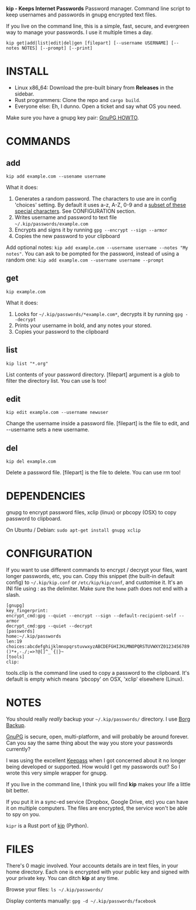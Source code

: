 **kip - Keeps Internet Passwords** Password manager. Command line script to keep usernames and passwords in gnupg encrypted text files.

If you live on the command line, this is a simple, fast, secure, and evergreen way to manage your passwords. I use it multiple times a day.

`kip get|add|list|edit|del|gen [filepart] [--username USERNAME] [--notes NOTES] [--prompt] [--print]`

# INSTALL

- Linux x86_64: Download the pre-built binary from **Releases** in the sidebar.
- Rust programmers: Clone the repo and `cargo build`.
- Everyone else: Eh, I dunno. Open a ticket and say what OS you need.

Make sure you have a gnupg key pair:
[GnuPG HOWTO](https://help.ubuntu.com/community/GnuPrivacyGuardHowto).

# COMMANDS

## add

`kip add example.com --usename username`

What it does:

 1. Generates a random password. The characters to use are in config 'choices' setting. By default it uses a-z, A-Z, 0-9 and a [subset of these special characters](https://owasp.org/www-community/password-special-characters). See CONFIGURATION section.
 2. Writes username and password to text file `~/.kip/passwords/example.com`
 3. Encrypts and signs it by running `gpg --encrypt --sign --armor`
 4. Copies the new password to your clipboard

Add optional notes: `kip add example.com --username username --notes "My notes"`.
You can ask to be pompted for the password, instead of using a random one: `kip add example.com --username username --prompt`

## get

`kip example.com`

What it does:

 1. Looks for `~/.kip/passwords/*example.com*`, decrypts it by running `gpg --decrypt`
 2. Prints your username in bold, and any notes your stored.
 3. Copies your password to the clipboard

## list

`kip list "*.org"`

List contents of your password directory. [filepart] argument is a glob to filter the directory list. You can use ls too!

## edit

`kip edit example.com --username newuser`

Change the username inside a password file.  [filepart] is the file to edit, and --username sets a new username.

## del

`kip del example.com`

Delete a password file. [filepart] is the file to delete. You can use rm too!

# DEPENDENCIES

gnupg to encrypt password files, xclip (linux) or pbcopy (OSX) to copy password to clipboard.

On Ubuntu / Debian: `sudo apt-get install gnupg xclip`

# CONFIGURATION

If you want to use different commands to encrypt / decrypt your files, want longer passwords, etc, you can. Copy this snippet (the built-in default config) to `~/.kip/kip.conf` or `/etc/kip/kip/conf`, and customise it. It's an INI file using : as the delimiter. Make sure the `home` path does not end with a slash.

```
[gnupg]
key_fingerprint:
encrypt_cmd:gpg --quiet --encrypt --sign --default-recipient-self --armor
decrypt_cmd:gpg --quiet --decrypt
[passwords]
home:~/.kip/passwords
len:19
choices:abcdefghijklmnopqrstuvwxyzABCDEFGHIJKLMNOPQRSTUVWXYZ0123456789!#$%&()*+,-./;=>?@[]^_`{|}~
[tools]
clip:
```

tools.clip is the command line used to copy a password to the clipboard. It's default is empty which means 'pbcopy' on OSX, 'xclip' elsewhere (Linux).

# NOTES

You should really _really_ backup your `~/.kip/passwords/` directory. I use [Borg Backup](https://www.borgbackup.org/).

[GnuPG](http://www.gnupg.org/) is secure, open, multi-platform, and will probably be around forever. Can you say the same thing about the way you store your passwords currently?

I was using the excellent [Keepass](http://en.wikipedia.org/wiki/KeePass) when I got concerned about it no longer being developed or supported. How would I get my passwords out? So I wrote this very simple wrapper for gnupg.

If you live in the command line, I think you will find **kip** makes your life a little bit better.

If you put it in a sync-ed service (Dropbox, Google Drive, etc) you can have it on multiple computers. The files are encrypted, the service won't be able to spy on you.

`kipr` is a Rust port of [kip](https://github.com/grahamking/kip) (Python).

# FILES

There's 0 magic involved. Your accounts details are in text files, in your home directory. Each one is encrypted with your public key and signed with your private key. You can ditch **kip** at any time.

Browse your files: `ls ~/.kip/passwords/`

Display contents manually: `gpg -d ~/.kip/passwords/facebook`

